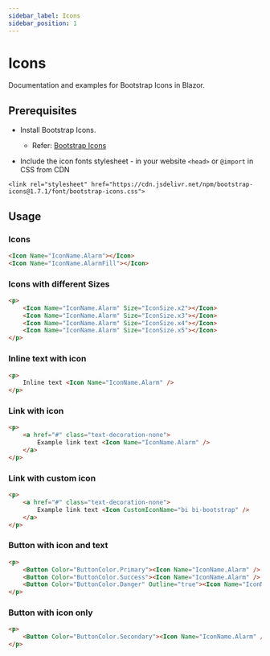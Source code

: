 ```yaml
---
sidebar_label: Icons
sidebar_position: 1
---
```


# Icons

Documentation and examples for Bootstrap Icons in Blazor.

## Prerequisites

- Install Bootstrap Icons.
  - Refer: [Bootstrap Icons](https://icons.getbootstrap.com/)

- Include the icon fonts stylesheet - in your website `<head>` or `@import` in CSS from CDN
```
<link rel="stylesheet" href="https://cdn.jsdelivr.net/npm/bootstrap-icons@1.7.1/font/bootstrap-icons.css">
```

## Usage

### Icons

```html
<Icon Name="IconName.Alarm"></Icon>
<Icon Name="IconName.AlarmFill"></Icon>
```

### Icons with different Sizes

```html
<p>
    <Icon Name="IconName.Alarm" Size="IconSize.x2"></Icon>
    <Icon Name="IconName.Alarm" Size="IconSize.x3"></Icon>
    <Icon Name="IconName.Alarm" Size="IconSize.x4"></Icon>
    <Icon Name="IconName.Alarm" Size="IconSize.x5"></Icon>
</p>
```

### Inline text with icon

```html
<p>
    Inline text <Icon Name="IconName.Alarm" />
</p>
```

### Link with icon

```html
<p>
    <a href="#" class="text-decoration-none">
        Example link text <Icon Name="IconName.Alarm" />
    </a>
</p>
```

### Link with custom icon

```html
<p>
    <a href="#" class="text-decoration-none">
        Example link text <Icon CustomIconName="bi bi-bootstrap" />
    </a>
</p>
```

### Button with icon and text

```html
<p>
    <Button Color="ButtonColor.Primary"><Icon Name="IconName.Alarm" /> Button </Button>
    <Button Color="ButtonColor.Success"><Icon Name="IconName.Alarm" /> Button </Button>
    <Button Color="ButtonColor.Danger" Outline="true"><Icon Name="IconName.AlarmFill" /> Button </Button>
</p>
```

### Button with icon only

```html
<p>
    <Button Color="ButtonColor.Secondary"><Icon Name="IconName.Alarm" /></Button>
</p>
```